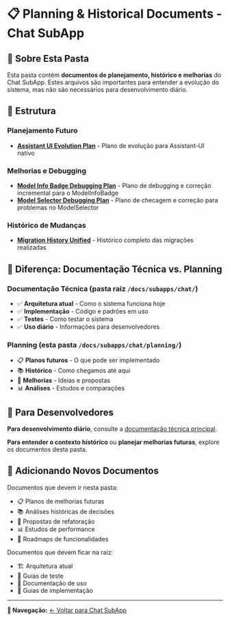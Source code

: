 # 📋 Planning & Historical Documents - Chat SubApp

## 📖 Sobre Esta Pasta

Esta pasta contém **documentos de planejamento, histórico e melhorias** do Chat SubApp. Estes arquivos são importantes para entender a evolução do sistema, mas não são necessários para desenvolvimento diário.

## 📁 Estrutura

### **Planejamento Futuro**

- [**Assistant UI Evolution Plan**](./assistant-ui-evolution-plan.md) - Plano de evolução para Assistant-UI nativo

### **Melhorias e Debugging**

- [**Model Info Badge Debugging Plan**](./model-info-badge-debugging-plan.md) - Plano de debugging e correção incremental para o ModelInfoBadge
- [**Model Selector Debugging Plan**](./model-selector-debugging-plan.md) - Plano de checagem e correção para problemas no ModelSelector

### **Histórico de Mudanças**

- [**Migration History Unified**](./migration-history-unified.md) - Histórico completo das migrações realizadas

## 🎯 Diferença: Documentação Técnica vs. Planning

### **Documentação Técnica** (pasta raiz `/docs/subapps/chat/`)

- ✅ **Arquitetura atual** - Como o sistema funciona hoje
- ✅ **Implementação** - Código e padrões em uso
- ✅ **Testes** - Como testar o sistema
- ✅ **Uso diário** - Informações para desenvolvedores

### **Planning** (esta pasta `/docs/subapps/chat/planning/`)

- 📋 **Planos futuros** - O que pode ser implementado
- 📚 **Histórico** - Como chegamos até aqui
- 🔄 **Melhorias** - Ideias e propostas
- 📊 **Análises** - Estudos e comparações

## 🚀 Para Desenvolvedores

**Para desenvolvimento diário**, consulte a [documentação técnica principal](../README.md).

**Para entender o contexto histórico** ou **planejar melhorias futuras**, explore os documentos desta pasta.

## 📝 Adicionando Novos Documentos

Documentos que devem ir nesta pasta:

- 📋 Planos de melhorias futuras
- 📚 Análises históricas de decisões
- 🔄 Propostas de refatoração
- 📊 Estudos de performance
- 🎯 Roadmaps de funcionalidades

Documentos que devem ficar na raiz:

- 🏗️ Arquitetura atual
- 🧪 Guias de teste
- 📖 Documentação de uso
- 🔧 Guias de implementação

---

**📍 Navegação:** [← Voltar para Chat SubApp](../README.md)
